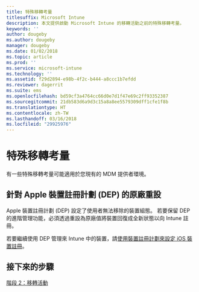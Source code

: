 ```yaml
---
title: 特殊移轉考量
titlesuffix: Microsoft Intune
description: 本文提供啟動 Microsoft Intune 的移轉活動之前的特殊移轉考量。
keywords: ''
author: dougeby
ms.author: dougeby
manager: dougeby
ms.date: 01/02/2018
ms.topic: article
ms.prod: ''
ms.service: microsoft-intune
ms.technology: ''
ms.assetid: f29d2894-e98b-4f2c-b444-a8ccc1b7efdd
ms.reviewer: dagerrit
ms.suite: ems
ms.openlocfilehash: bd59cf3a4764cc66d0e7d1f47e69c2ff93352387
ms.sourcegitcommit: 21db583d6a9d3c15a8a8ee5579309dff1cfe1f8b
ms.translationtype: HT
ms.contentlocale: zh-TW
ms.lasthandoff: 03/16/2018
ms.locfileid: "29925976"
---
```

# <a name="special-migration-considerations"></a>特殊移轉考量

有一些特殊移轉考量可能適用於您現有的 MDM 提供者環境。

## <a name="factory-reset-for-apples-device-enrollment-program-dep"></a>針對 Apple 裝置註冊計劃 (DEP) 的原廠重設

Apple 裝置註冊計劃 (DEP) 設定了使用者無法移除的裝置組態。 若要保留 DEP 的進階管理功能，必須透過重設為原廠值將裝置回復成全新狀態以向 Intune 註冊。

若要繼續使用 DEP 管理來 Intune 中的裝置，請[使用裝置註冊計劃來設定 iOS 裝置註冊](device-enrollment-program-enroll-ios.md)。


## <a name="next-steps"></a>接下來的步驟

[階段 2：移轉活動](migration-guide-campaign.md)
